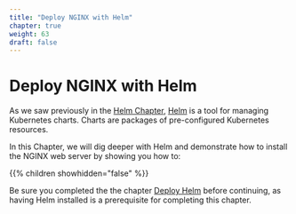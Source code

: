 ```yaml
---
title: "Deploy NGINX with Helm"
chapter: true
weight: 63
draft: false
---
```


# Deploy NGINX with Helm

As we saw previously in the [Helm Chapter](../helm), [Helm](https://helm.sh/) is a tool for managing Kubernetes charts. Charts are packages of pre-configured Kubernetes resources.

In this Chapter, we will dig deeper with Helm and demonstrate how to install the NGINX web server by showing you how to:

{{% children showhidden="false" %}}

Be sure you completed the the chapter [Deploy Helm](../helm) before continuing, as having Helm installed is a prerequisite for completing this chapter.
